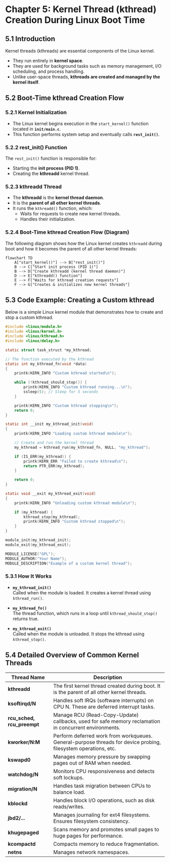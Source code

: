 # Chapter 5: Kernel Thread (kthread) Creation During Linux Boot Time

## 5.1 Introduction
Kernel threads (kthreads) are essential components of the Linux kernel.  
- They run entirely in **kernel space**.  
- They are used for background tasks such as memory management, I/O scheduling, and process handling.  
- Unlike user-space threads, **kthreads are created and managed by the kernel itself**.  

## 5.2 Boot-Time kthread Creation Flow

### 5.2.1 Kernel Initialization
- The Linux kernel begins execution in the `start_kernel()` function located in **`init/main.c`**.  
- This function performs system setup and eventually calls **`rest_init()`**.  

### 5.2.2 rest_init() Function
The `rest_init()` function is responsible for:  
- Starting the **init process (PID 1)**.  
- Creating the **kthreadd** kernel thread.  

### 5.2.3 kthreadd Thread
- The **kthreadd** is the **kernel thread daemon**.  
- It is the **parent of all other kernel threads**.  
- It runs the `kthreadd()` function, which:  
  - Waits for requests to create new kernel threads.  
  - Handles their initialization.  

### 5.2.4 Boot-Time kthread Creation Flow (Diagram)

The following diagram shows how the Linux kernel creates `kthreadd` during boot and how it becomes the parent of all other kernel threads:
```mermaid
flowchart TD
    A["start_kernel()"] --> B["rest_init()"]
    B --> C["Start init process (PID 1)"]
    B --> D["Create kthreadd (kernel thread daemon)"]
    D --> E["kthreadd() function"]
    E --> F["Waits for kthread creation requests"]
    F --> G["Creates & initializes new kernel threads"]
```


## 5.3 Code Example: Creating a Custom kthread
Below is a simple Linux kernel module that demonstrates how to create and stop a custom kthread.

```c
#include <linux/module.h>
#include <linux/kernel.h>
#include <linux/kthread.h>
#include <linux/delay.h>

static struct task_struct *my_kthread;

// The function executed by the kthread
static int my_kthread_fn(void *data)
{
    printk(KERN_INFO "Custom kthread started\n");

    while (!kthread_should_stop()) {
        printk(KERN_INFO "Custom kthread running...\n");
        ssleep(5); // Sleep for 5 seconds
    }

    printk(KERN_INFO "Custom kthread stopping\n");
    return 0;
}

static int __init my_kthread_init(void)
{
    printk(KERN_INFO "Loading custom kthread module\n");

    // Create and run the kernel thread
    my_kthread = kthread_run(my_kthread_fn, NULL, "my_kthread");

    if (IS_ERR(my_kthread)) {
        printk(KERN_ERR "Failed to create kthread\n");
        return PTR_ERR(my_kthread);
    }

    return 0;
}

static void __exit my_kthread_exit(void)
{
    printk(KERN_INFO "Unloading custom kthread module\n");

    if (my_kthread) {
        kthread_stop(my_kthread);
        printk(KERN_INFO "Custom kthread stopped\n");
    }
}

module_init(my_kthread_init);
module_exit(my_kthread_exit);

MODULE_LICENSE("GPL");
MODULE_AUTHOR("Your Name");
MODULE_DESCRIPTION("Example of a custom kernel thread");

```

### 5.3.1 How It Works

- **`my_kthread_init()`**  
  Called when the module is loaded. It creates a kernel thread using `kthread_run()`.  

- **`my_kthread_fn()`**  
  The thread function, which runs in a loop until `kthread_should_stop()` returns true.  

- **`my_kthread_exit()`**  
  Called when the module is unloaded. It stops the kthread using `kthread_stop()`.  


## 5.4 Detailed Overview of Common Kernel Threads

| Thread Name               | Description                                                                                       |
|----------------------------|---------------------------------------------------------------------------------------------------|
| **kthreadd**               | The first kernel thread created during boot. It is the parent of all other kernel threads.       |
| **ksoftirqd/N**            | Handles soft IRQs (software interrupts) on CPU N. These are deferred interrupt tasks.           |
| **rcu_sched, rcu_preempt** | Manage RCU (Read-Copy-Update) callbacks, used for safe memory reclamation in concurrent environments. |
| **kworker/N:M**            | Perform deferred work from workqueues. General-purpose threads for device probing, filesystem operations, etc. |
| **kswapd0**                | Manages memory pressure by swapping pages out of RAM when needed.                                |
| **watchdog/N**             | Monitors CPU responsiveness and detects soft lockups.                                             |
| **migration/N**            | Handles task migration between CPUs to balance load.                                             |
| **kblockd**                | Handles block I/O operations, such as disk reads/writes.                                         |
| **jbd2/...**               | Manages journaling for ext4 filesystems. Ensures filesystem consistency.                          |
| **khugepaged**             | Scans memory and promotes small pages to huge pages for performance.                              |
| **kcompactd**              | Compacts memory to reduce fragmentation.                                                         |
| **netns**                  | Manages network namespaces.                                                                      |
